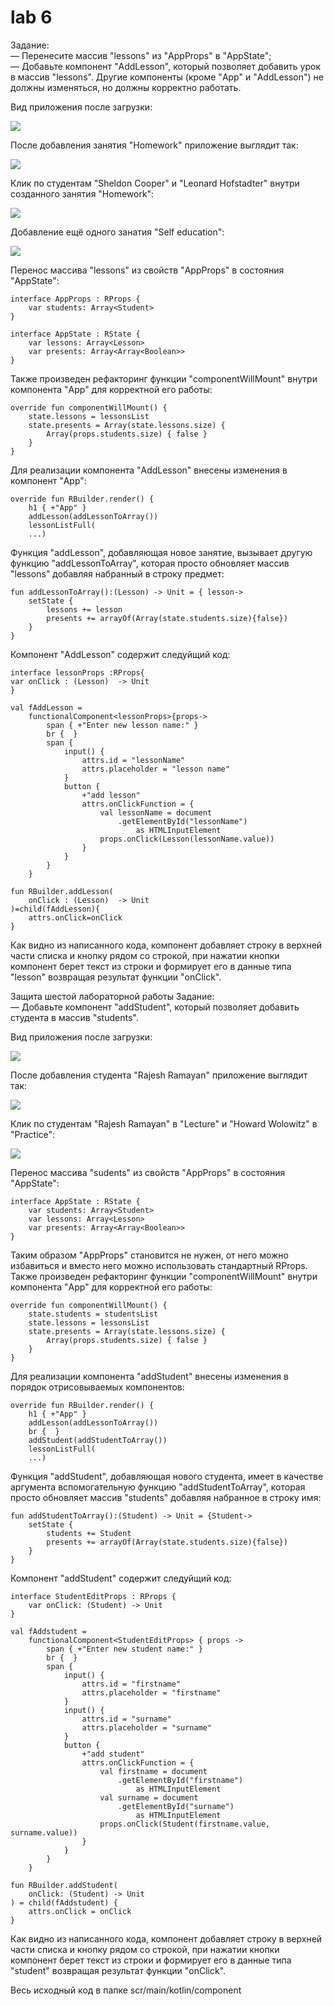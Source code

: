# lab 6
Задание:\
    — Перенесите массив "lessons" из "AppProps" в "AppState";\
    — Добавьте компонент "AddLesson", который позволяет добавить урок в массив "lessons". 
    Другие компоненты (кроме "App" и "AddLesson") не должны изменяться, но должны корректно работать.

Вид приложения после загрузки:

![](https://github.com/mementomorri/Kotlin-Frontend/blob/lab6/screenshots/onLoad.PNG)

После добавления занятия "Homework" приложение выглядит так:

![](https://github.com/mementomorri/Kotlin-Frontend/blob/lab6/screenshots/newElement.PNG)

Клик по студентам "Sheldon Cooper" и "Leonard Hofstadter" внутри созданного занятия "Homework":

![](https://github.com/mementomorri/Kotlin-Frontend/blob/lab6/screenshots/onClick.PNG)

Добавление ещё одного занатия "Self education":

![](https://github.com/mementomorri/Kotlin-Frontend/blob/lab6/screenshots/anotherElement.PNG)

Перенос массива "lessons" из свойств "AppProps" в состояния "AppState":

    interface AppProps : RProps {
        var students: Array<Student>
    }

    interface AppState : RState {
        var lessons: Array<Lesson>
        var presents: Array<Array<Boolean>>
    }

Также произведен рефакторинг функции "componentWillMount" внутри компонента "App" для корректной его работы:

    override fun componentWillMount() {
        state.lessons = lessonsList
        state.presents = Array(state.lessons.size) {
            Array(props.students.size) { false }
        }
    }
    
Для реализации компонента "AddLesson" внесены изменения в компонент "App":

    override fun RBuilder.render() {
        h1 { +"App" }
        addLesson(addLessonToArray())
        lessonListFull(
        ...)
        
Функция "addLesson", добавляющая новое занятие, вызывает другую функцию "addLessonToArray", 
которая просто обновляет массив "lessons" добавляя набранный в строку предмет:

    fun addLessonToArray():(Lesson) -> Unit = { lesson->
        setState {
            lessons += lesson
            presents += arrayOf(Array(state.students.size){false})
        }
    }
    
Компонент "AddLesson" содержит следуйщий код:

    interface lessonProps :RProps{
    var onClick : (Lesson)  -> Unit
    }

    val fAddLesson =
        functionalComponent<lessonProps>{props->
            span { +"Enter new lesson name:" }
            br {  }
            span {
                input() {
                    attrs.id = "lessonName"
                    attrs.placeholder = "lesson name"
                }
                button {
                    +"add lesson"
                    attrs.onClickFunction = {
                        val lessonName = document
                            .getElementById("lessonName")
                                as HTMLInputElement
                        props.onClick(Lesson(lessonName.value))
                    }
                }
            }
        }

    fun RBuilder.addLesson(
        onClick : (Lesson)  -> Unit
    )=child(fAddLesson){
        attrs.onClick=onClick
    }
    
Как видно из написанного кода, компонент добавляет строку в верхней части списка и кнопку рядом со строкой, при нажатии кнопки компонент берет текст из строки и формирует его в данные типа "lesson" возвращая результат функции "onClick".

Защита шестой лабораторной работы
Задание:\
    — Добавьте компонент "addStudent", который позволяет добавить студента в массив "students". 

Вид приложения после загрузки:

![](https://github.com/mementomorri/Kotlin-Frontend/blob/lab6/screenshots/onLoad2.PNG)

После добавления студента "Rajesh Ramayan" приложение выглядит так:

![](https://github.com/mementomorri/Kotlin-Frontend/blob/lab6/screenshots/newElement2.PNG)

Клик по студентам "Rajesh Ramayan" в "Lecture" и "Howard Wolowitz" в "Practice":

![](https://github.com/mementomorri/Kotlin-Frontend/blob/lab6/screenshots/onClick2.PNG)

Перенос массива "sudents" из свойств "AppProps" в состояния "AppState":

    interface AppState : RState {
        var students: Array<Student>
        var lessons: Array<Lesson>
        var presents: Array<Array<Boolean>>
    }

Таким образом "AppProps" становится не нужен, от него можно избавиться и вместо него можно использовать стандартный RProps.
Также произведен рефакторинг функции "componentWillMount" внутри компонента "App" для корректной его работы:

    override fun componentWillMount() {
        state.students = studentsList
        state.lessons = lessonsList
        state.presents = Array(state.lessons.size) {
            Array(props.students.size) { false }
        }
    }
    
Для реализации компонента "addStudent" внесены изменения в порядок отрисовываемых компонентов:

    override fun RBuilder.render() {
        h1 { +"App" }
        addLesson(addLessonToArray())
        br {  }
        addStudent(addStudentToArray())
        lessonListFull(
        ...)
        
Функция "addStudent", добавляющая нового студента, имеет в качестве аргумента вспомогательную функцию "addStudentToArray", 
которая просто обновляет массив "students" добавляя набранное в строку имя:

    fun addStudentToArray():(Student) -> Unit = {Student->
        setState {
            students += Student
            presents += arrayOf(Array(state.students.size){false})
        }
    }
    
Компонент "addStudent" содержит следуйщий код:

    interface StudentEditProps : RProps {
        var onClick: (Student) -> Unit
    }

    val fAddstudent =
        functionalComponent<StudentEditProps> { props ->
            span { +"Enter new student name:" }
            br {  }
            span {
                input() {
                    attrs.id = "firstname"
                    attrs.placeholder = "firstname"
                }
                input() {
                    attrs.id = "surname"
                    attrs.placeholder = "surname"
                }
                button {
                    +"add student"
                    attrs.onClickFunction = {
                        val firstname = document
                            .getElementById("firstname")
                                as HTMLInputElement
                        val surname = document
                            .getElementById("surname")
                                as HTMLInputElement
                        props.onClick(Student(firstname.value, surname.value))
                    }
                }
            }
        }

    fun RBuilder.addStudent(
        onClick: (Student) -> Unit
    ) = child(fAddstudent) {
        attrs.onClick = onClick
    }

Как видно из написанного кода, компонент добавляет строку в верхней части списка и кнопку рядом со строкой, при нажатии кнопки компонент берет текст из строки и формирует его в данные типа "student" возвращая результат функции "onClick".

Весь исходный код в папке scr/main/kotlin/component
